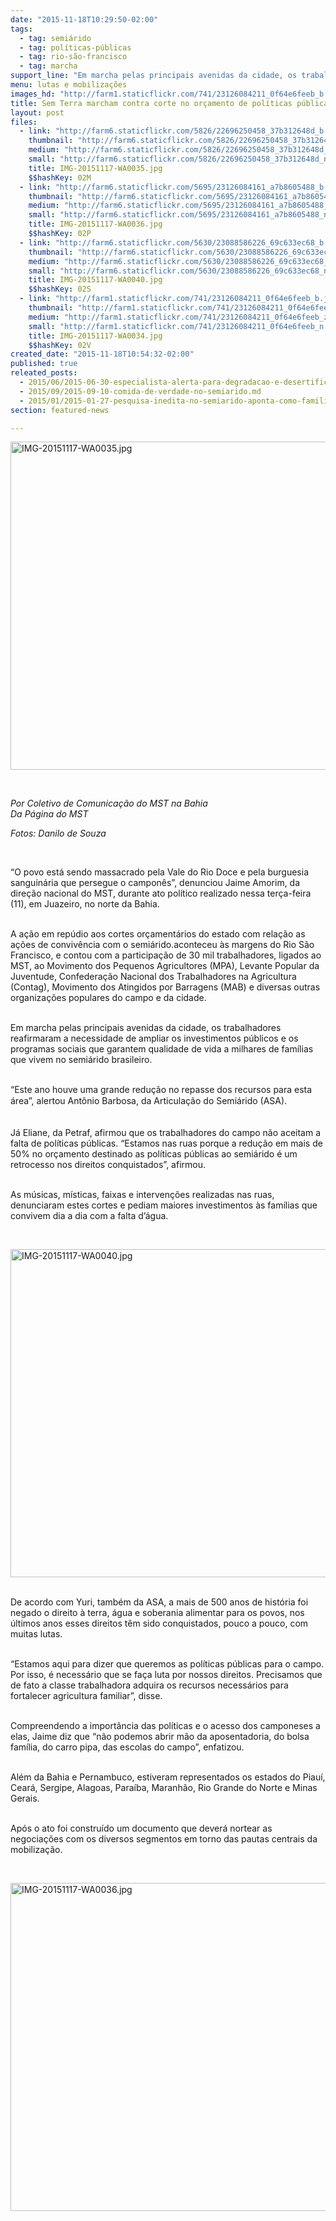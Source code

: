 ```yaml
---
date: "2015-11-18T10:29:50-02:00"
tags:
  - tag: semiárido
  - tag: políticas-públicas
  - tag: rio-são-francisco
  - tag: marcha
support_line: "Em marcha pelas principais avenidas da cidade, os trabalhadores reafirmaram a necessidade de ampliar os investimentos públicos e os programas sociais no semiárido brasileiro.\n"
menu: lutas e mobilizações
images_hd: "http://farm1.staticflickr.com/741/23126084211_0f64e6feeb_b.jpg"
title: Sem Terra marcham contra corte no orçamento de políticas públicas no Semiárido
layout: post
files:
  - link: "http://farm6.staticflickr.com/5826/22696250458_37b312648d_b.jpg"
    thumbnail: "http://farm6.staticflickr.com/5826/22696250458_37b312648d_t.jpg"
    medium: "http://farm6.staticflickr.com/5826/22696250458_37b312648d_z.jpg"
    small: "http://farm6.staticflickr.com/5826/22696250458_37b312648d_n.jpg"
    title: IMG-20151117-WA0035.jpg
    $$hashKey: 02M
  - link: "http://farm6.staticflickr.com/5695/23126084161_a7b8605488_b.jpg"
    thumbnail: "http://farm6.staticflickr.com/5695/23126084161_a7b8605488_t.jpg"
    medium: "http://farm6.staticflickr.com/5695/23126084161_a7b8605488_z.jpg"
    small: "http://farm6.staticflickr.com/5695/23126084161_a7b8605488_n.jpg"
    title: IMG-20151117-WA0036.jpg
    $$hashKey: 02P
  - link: "http://farm6.staticflickr.com/5630/23088586226_69c633ec68_b.jpg"
    thumbnail: "http://farm6.staticflickr.com/5630/23088586226_69c633ec68_t.jpg"
    medium: "http://farm6.staticflickr.com/5630/23088586226_69c633ec68_z.jpg"
    small: "http://farm6.staticflickr.com/5630/23088586226_69c633ec68_n.jpg"
    title: IMG-20151117-WA0040.jpg
    $$hashKey: 02S
  - link: "http://farm1.staticflickr.com/741/23126084211_0f64e6feeb_b.jpg"
    thumbnail: "http://farm1.staticflickr.com/741/23126084211_0f64e6feeb_t.jpg"
    medium: "http://farm1.staticflickr.com/741/23126084211_0f64e6feeb_z.jpg"
    small: "http://farm1.staticflickr.com/741/23126084211_0f64e6feeb_n.jpg"
    title: IMG-20151117-WA0034.jpg
    $$hashKey: 02V
created_date: "2015-11-18T10:54:32-02:00"
published: true
releated_posts:
  - 2015/06/2015-06-30-especialista-alerta-para-degradacao-e-desertificacao-no-semiarido.md
  - 2015/09/2015-09-10-comida-de-verdade-no-semiarido.md
  - 2015/01/2015-01-27-pesquisa-inedita-no-semiarido-aponta-como-familias-agricultoras-enfrentam-os-impactos-ambientais.md
section: featured-news

---
```

<p><img alt="IMG-20151117-WA0035.jpg" height="525" src="http://farm6.staticflickr.com/5826/22696250458_37b312648d_b.jpg" width="700" /></p>

<p>&nbsp;</p>

<p><em>Por Coletivo de Comunica&ccedil;&atilde;o do MST na Bahia<br />
Da P&aacute;gina do MST</em></p>

<p><em>Fotos: Danilo de Souza&nbsp;</em></p>

<p>&nbsp;</p>

<p>&ldquo;O povo est&aacute; sendo massacrado pela Vale do Rio Doce e pela burguesia sanguin&aacute;ria que persegue o campon&ecirc;s&rdquo;, denunciou Jaime Amorim, da dire&ccedil;&atilde;o nacional do MST, durante ato pol&iacute;tico realizado nessa ter&ccedil;a-feira (11), em Juazeiro, no norte da Bahia.&nbsp;</p>

<p><br />
A a&ccedil;&atilde;o em rep&uacute;dio aos cortes or&ccedil;ament&aacute;rios do estado com rela&ccedil;&atilde;o as a&ccedil;&otilde;es de conviv&ecirc;ncia com o semi&aacute;rido.aconteceu &agrave;s margens do Rio S&atilde;o Francisco, e contou com a participa&ccedil;&atilde;o de 30 mil trabalhadores, ligados ao MST, ao Movimento dos Pequenos Agricultores (MPA), Levante Popular da Juventude, Confedera&ccedil;&atilde;o Nacional dos Trabalhadores na Agricultura (Contag), Movimento dos Atingidos por Barragens (MAB) e diversas outras organiza&ccedil;&otilde;es populares do campo e da cidade.</p>

<p><br />
Em marcha pelas principais avenidas da cidade, os trabalhadores reafirmaram a necessidade de ampliar os investimentos p&uacute;blicos e os programas sociais que garantem qualidade de vida a milhares de fam&iacute;lias que vivem no semi&aacute;rido brasileiro.</p>

<p><br />
&ldquo;Este ano houve uma grande redu&ccedil;&atilde;o no repasse dos recursos para esta &aacute;rea&rdquo;, alertou Ant&ocirc;nio Barbosa,&nbsp;<span style="line-height: 20.8px;">da Articula&ccedil;&atilde;o do Semi&aacute;rido (ASA).</span></p>

<p><br />
J&aacute; Eliane, da Petraf, afirmou que os trabalhadores do campo n&atilde;o aceitam a falta de pol&iacute;ticas p&uacute;blicas. &ldquo;Estamos nas ruas porque a redu&ccedil;&atilde;o em mais de 50% no or&ccedil;amento destinado as pol&iacute;ticas p&uacute;blicas ao semi&aacute;rido &eacute; um retrocesso nos direitos conquistados&rdquo;, afirmou.&nbsp;</p>

<p><br />
As m&uacute;sicas, m&iacute;sticas, faixas e interven&ccedil;&otilde;es realizadas nas ruas, denunciaram estes cortes e pediam maiores investimentos &agrave;s fam&iacute;lias que convivem dia a dia com a falta d&rsquo;&aacute;gua.&nbsp;</p>

<p>&nbsp;</p>

<p><img alt="IMG-20151117-WA0040.jpg" height="525" src="http://farm6.staticflickr.com/5630/23088586226_69c633ec68_b.jpg" width="700" /></p>

<p><br />
De acordo com Yuri, tamb&eacute;m da ASA, a mais de 500 anos de hist&oacute;ria foi negado o direito &agrave; terra, &aacute;gua e soberania alimentar para os povos, nos &uacute;ltimos anos esses direitos t&ecirc;m sido conquistados, pouco a pouco, com muitas lutas.</p>

<p><br />
&ldquo;Estamos aqui para dizer que queremos as pol&iacute;ticas p&uacute;blicas para o campo. Por isso, &eacute; necess&aacute;rio que se fa&ccedil;a luta por nossos direitos. Precisamos que de fato a classe trabalhadora adquira os recursos necess&aacute;rios para fortalecer agricultura familiar&rdquo;, disse.</p>

<p><br />
Compreendendo a import&acirc;ncia das pol&iacute;ticas e o acesso dos camponeses a elas, Jaime diz que &ldquo;n&atilde;o podemos abrir m&atilde;o da aposentadoria, do bolsa fam&iacute;lia, do carro pipa, das escolas do campo&rdquo;, enfatizou.</p>

<p><br />
Al&eacute;m da Bahia e Pernambuco, estiveram representados os estados do Piau&iacute;, Cear&aacute;, Sergipe, Alagoas, Para&iacute;ba, Maranh&atilde;o, Rio Grande do Norte e Minas Gerais.</p>

<p><br />
Ap&oacute;s o ato foi constru&iacute;do um documento que dever&aacute; nortear as negocia&ccedil;&otilde;es com os diversos segmentos em torno das pautas centrais da mobiliza&ccedil;&atilde;o.</p>

<p>&nbsp;</p>

<p><img alt="IMG-20151117-WA0036.jpg" height="525" src="http://farm6.staticflickr.com/5695/23126084161_a7b8605488_b.jpg" width="700" /></p>

<p>&nbsp;</p>
